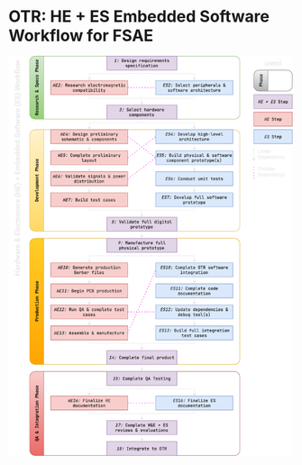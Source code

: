 # OTR: HE + ES Embedded Software Workflow for FSAE

![HE + ES Workflow.drawio.png](pictures/HE%20+%20ES%20Workflow.drawio.png?raw=true "HE + ES Workflow.drawio.png")
